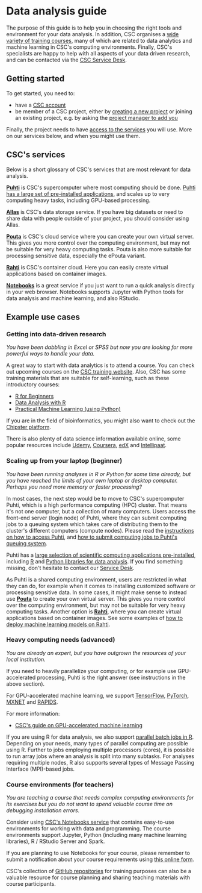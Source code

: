 # Data analysis guide

The purpose of this guide is to help you in choosing the right tools and environment for your data analysis.  In addition, CSC organises a [wide variety of training courses](https://www.csc.fi/web/training), many of which are related to data analytics and machine learning in CSC's computing environments.  Finally, CSC's specialists are happy to help with all aspects of your data driven research, and can be contacted via the [CSC Service Desk](https://www.csc.fi/contact-info).

## Getting started

To get started, you need to:

- have a [CSC account](../../accounts/how-to-create-new-user-account.md)
- be member of a CSC project, either by [creating a new project](../../accounts/how-to-create-new-project.md) or joining an existing project, e.g. by asking the [project manager to add you](../../accounts/how-to-add-members-to-project.md)

Finally, the project needs to have [access to the services](../../accounts/how-to-add-service-access-for-project.md) you will use.  More on our services below, and when you might use them.

## CSC's services

Below is a short glossary of CSC's services that are most relevant for data analysis.

[**Puhti**](../../computing/overview.md) is CSC's supercomputer where most computing should be done.  [Puhti has a large set of pre-installed applications](../../apps/index.md), and scales up to very computing heavy tasks, including GPU-based processing.

[**Allas**](../../data/Allas/index.md) is CSC's data storage service.  If you have big datasets or need to share data with people outside of your project, you should consider using Allas.

[**Pouta**](../../cloud/pouta/index.md) is CSC's cloud service where you can create your own virtual server.  This gives you more control over the computing environment, but may not be suitable for very heavy computing tasks.  Pouta is also more suitable for processing sensitive data, especially the ePouta variant.

[**Rahti**](../../cloud/rahti/index.md) is CSC's container cloud.  Here you can easily create virtual applications based on container images.

[**Notebooks**](https://notebooks.csc.fi/) is a great service if you just want to run a quick analysis directly in your web browser. Notebooks supports Jupyter with Python tools for data analysis and machine learning, and also RStudio.

## Example use cases

### Getting into data-driven research

*You have been dabbling in Excel or SPSS but now you are looking for more powerful ways to handle your data.*

A great way to start with data analytics is to attend a course. You can check out upcoming courses on the [CSC training website](https://www.csc.fi/web/training). Also, CSC has some training materials that are suitable for self-learning, such as these introductory courses:

- [R for Beginners](https://github.com/csc-training/R-for-beginners)
- [Data Analysis with R](https://github.com/csc-training/da-with-r)
- [Practical Machine Learning (using Python)](https://e-learn.csc.fi/course/view.php?id=14)

If you are in the field of bioinformatics, you might also want to check out the [Chipster platform](https://chipster.csc.fi/).

There is also plenty of data science information available online, some popular resources include [Udemy](https://www.udemy.com/courses/development/data-science/),
[Coursera](https://www.coursera.org/browse/data-science), [edX](https://www.edx.org/course/subject/data-science) and [Intellipaat](https://intellipaat.com/data-scientist-course-training/).

### Scaling up from your laptop (beginner)

*You have been running analyses in R or Python for some time already, but you have reached the limits of your own laptop or desktop computer. Perhaps you need more memory or faster processing?*

In most cases, the next step would be to move to CSC's supercomputer Puhti, which is a high performance computing (HPC) cluster. That means it's not one computer, but a collection of many computers. Users access the front-end server (login node) of Puhti, where they can submit computing jobs to a queuing system which takes care of distributing them to the cluster's different computers (compute nodes).  Please read the [instructions on how to access Puhti](../../computing/overview.md), and [how to submit computing jobs to Puhti's queuing system](../../computing/running/getting-started.md).

Puhti has a [large selection of scientific computing applications pre-installed](../../apps/index.md), including [R](../../apps/r-env.md) and [Python libraries for data analysis](../../apps/python-data.md).  If you find something missing, don't hesitate to contact our [Service Desk](https://www.csc.fi/contact-info).

As Puhti is a shared computing environment, users are restricted in what they can do, for example when it comes to installing customized software or processing sensitive data.  In some cases, it might make sense to instead use [**Pouta**](../../cloud/pouta/index.md) to create your own virtual server.  This gives you more control over the computing environment, but may not be suitable for very heavy computing tasks.  Another option is [**Rahti**](../../cloud/rahti/index.md), where you can create virtual applications based on container images. See some examples of [how to deploy machine learning models on Rahti](https://github.com/CSCfi/rahti-ml-examples).

### Heavy computing needs (advanced)

*You are already an expert, but you have outgrown the resources of your local institution.*

If you need to heavily parallelize your computing, or for example use GPU-accelerated processing, Puhti is the right answer (see instructions in the above section).

For GPU-accelerated machine learning, we support [TensorFlow](../../apps/tensorflow.md), [PyTorch](../../apps/pytorch.md), [MXNET](../../apps/mxnet.md) and [RAPIDS](../../apps/rapids.md). 

For more information:

- [CSC's guide on GPU-accelerated machine learning](gpu-ml.md)

If you are using R for data analysis, we also support [parallel batch jobs in R](../../apps/r-env.md#parallel-batch-jobs). Depending on your needs, many types of parallel computing are possible using R. Further to jobs employing multiple processors (cores), it is possible to run array jobs where an analysis is split into many subtasks. For analyses requiring multiple nodes, R also supports several types of Message Passing Interface (MPI)-based jobs.


<!-- ### Big data processing (advanced)

You can use Rahti for example running [big data analytics and machine learning jobs on scalable Apache Spark cluster](../../apps/spark.md). -->

### Course environments (for teachers)

*You are teaching a course that needs complex computing environments for its exercises but you do not want to spend valuable course time on debugging installation errors.* 

Consider using [CSC's Notebooks service](https://notebooks.csc.fi/) that contains easy-to-use environments for working with data and programming. The course environments support Jupyter, Python (including many machine learning libraries), R / RStudio Server and Spark.

If you are planning to use Notebooks for your course, please remember to submit a notification about your course requirements using [this online form](https://www.webropolsurveys.com/S/84118B6BD6E97501.par).

CSC's collection of [GitHub repositories](https://github.com/csc-training) for training purposes can also be a valuable resource for course planning and sharing teaching materials with course participants.
